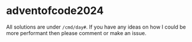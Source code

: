 # adventofcode2024

All solutions are under `/cmd/day#`. If you have any ideas on how I could be more performant then please comment or make an issue.
